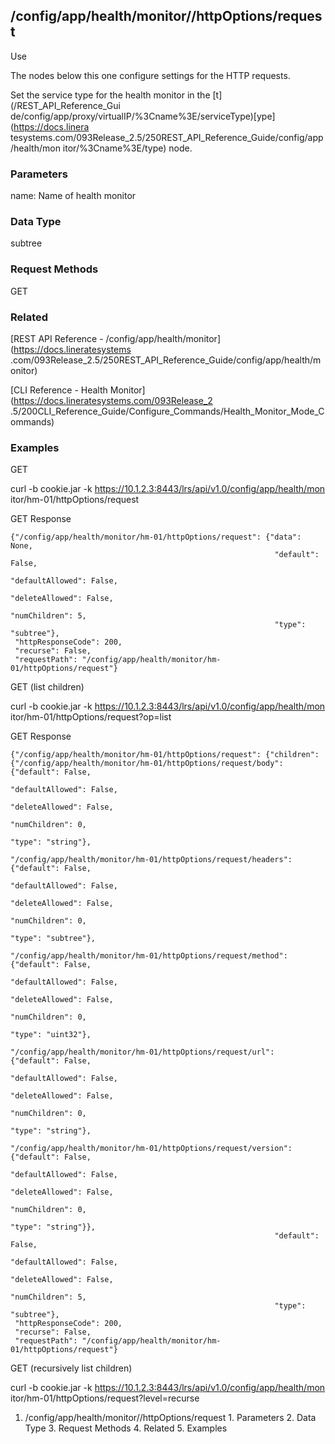 ## /config/app/health/monitor/<name>/httpOptions/request

Use

The nodes below this one configure settings for the HTTP requests.

Set the service type for the health monitor in the [t](/REST_API_Reference_Gui
de/config/app/proxy/virtualIP/%3Cname%3E/serviceType)[ype](https://docs.linera
tesystems.com/093Release_2.5/250REST_API_Reference_Guide/config/app/health/mon
itor/%3Cname%3E/type) node.

### Parameters

name: Name of health monitor

### Data Type

subtree

### Request Methods

GET

### Related

[REST API Reference - /config/app/health/monitor](https://docs.lineratesystems
.com/093Release_2.5/250REST_API_Reference_Guide/config/app/health/monitor)

[CLI Reference - Health Monitor](https://docs.lineratesystems.com/093Release_2
.5/200CLI_Reference_Guide/Configure_Commands/Health_Monitor_Mode_Commands)

### Examples

GET

curl -b cookie.jar -k https://10.1.2.3:8443/lrs/api/v1.0/config/app/health/mon
itor/hm-01/httpOptions/request

GET Response

    
    {"/config/app/health/monitor/hm-01/httpOptions/request": {"data": None,
                                                               "default": False,
                                                               "defaultAllowed": False,
                                                               "deleteAllowed": False,
                                                               "numChildren": 5,
                                                               "type": "subtree"},
     "httpResponseCode": 200,
     "recurse": False,
     "requestPath": "/config/app/health/monitor/hm-01/httpOptions/request"}
    

GET (list children)

curl -b cookie.jar -k https://10.1.2.3:8443/lrs/api/v1.0/config/app/health/mon
itor/hm-01/httpOptions/request?op=list

GET Response

    
    {"/config/app/health/monitor/hm-01/httpOptions/request": {"children": {"/config/app/health/monitor/hm-01/httpOptions/request/body": {"default": False,
                                                                                                                                            "defaultAllowed": False,
                                                                                                                                            "deleteAllowed": False,
                                                                                                                                            "numChildren": 0,
                                                                                                                                            "type": "string"},
                                                                             "/config/app/health/monitor/hm-01/httpOptions/request/headers": {"default": False,
                                                                                                                                               "defaultAllowed": False,
                                                                                                                                               "deleteAllowed": False,
                                                                                                                                               "numChildren": 0,
                                                                                                                                               "type": "subtree"},
                                                                             "/config/app/health/monitor/hm-01/httpOptions/request/method": {"default": False,
                                                                                                                                              "defaultAllowed": False,
                                                                                                                                              "deleteAllowed": False,
                                                                                                                                              "numChildren": 0,
                                                                                                                                              "type": "uint32"},
                                                                             "/config/app/health/monitor/hm-01/httpOptions/request/url": {"default": False,
                                                                                                                                           "defaultAllowed": False,
                                                                                                                                           "deleteAllowed": False,
                                                                                                                                           "numChildren": 0,
                                                                                                                                           "type": "string"},
                                                                             "/config/app/health/monitor/hm-01/httpOptions/request/version": {"default": False,
                                                                                                                                               "defaultAllowed": False,
                                                                                                                                               "deleteAllowed": False,
                                                                                                                                               "numChildren": 0,
                                                                                                                                               "type": "string"}},
                                                               "default": False,
                                                               "defaultAllowed": False,
                                                               "deleteAllowed": False,
                                                               "numChildren": 5,
                                                               "type": "subtree"},
     "httpResponseCode": 200,
     "recurse": False,
     "requestPath": "/config/app/health/monitor/hm-01/httpOptions/request"}
    

GET (recursively list children)

curl -b cookie.jar -k https://10.1.2.3:8443/lrs/api/v1.0/config/app/health/mon
itor/hm-01/httpOptions/request?level=recurse

  1. /config/app/health/monitor/<name>/httpOptions/request
    1. Parameters
    2. Data Type
    3. Request Methods
    4. Related
    5. Examples

